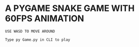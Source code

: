 # A PYGAME SNAKE GAME WITH 60FPS ANIMATION

    USE WASD TO MOVE AROUND

    Type py Game.py in CLI to play